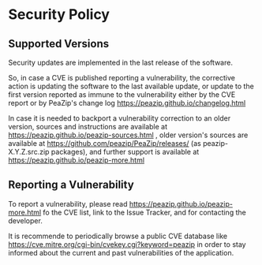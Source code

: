 # Security Policy

## Supported Versions

Security updates are implemented in the last release of the software.

So, in case a CVE is published reporting a vulnerability, the corrective action is updating the software to the last available update, or update to the first version reported as immune to the vulnerability either by the CVE report or by PeaZip's change log https://peazip.github.io/changelog.html

In case it is needed to backport a vulnerability correction to an older version, sources and instructions are available at https://peazip.github.io/peazip-sources.html , older version's sources are available at https://github.com/peazip/PeaZip/releases/ (as peazip-X.Y.Z.src.zip
packages), and further support is available at https://peazip.github.io/peazip-more.html  

## Reporting a Vulnerability

To report a vulnerability, please read https://peazip.github.io/peazip-more.html fo the CVE list, link to the Issue Tracker, and for contacting the developer.

It is recommende to periodically browse a public CVE database like https://cve.mitre.org/cgi-bin/cvekey.cgi?keyword=peazip in order to stay informed about the current and past vulnerabilities of the application.
